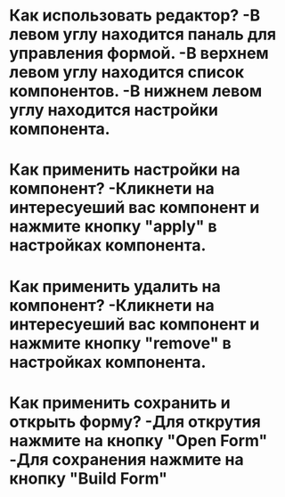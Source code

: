 Как использовать редактор?
-В левом углу находится паналь для управления формой.
-В верхнем левом углу находится список компонентов.
-В нижнем левом углу находится настройки компонента.
======================================
Как применить настройки на компонент?
-Кликнети на интересуеший вас компонент и нажмите кнопку "apply" в настройках компонента.
======================================
Как применить удалить на компонент?
-Кликнети на интересуеший вас компонент и нажмите кнопку "remove" в настройках компонента.
======================================
Как применить сохранить и открыть форму?
-Для открутия нажмите на кнопку "Open Form"
-Для сохранения нажмите на кнопку "Build Form"
======================================